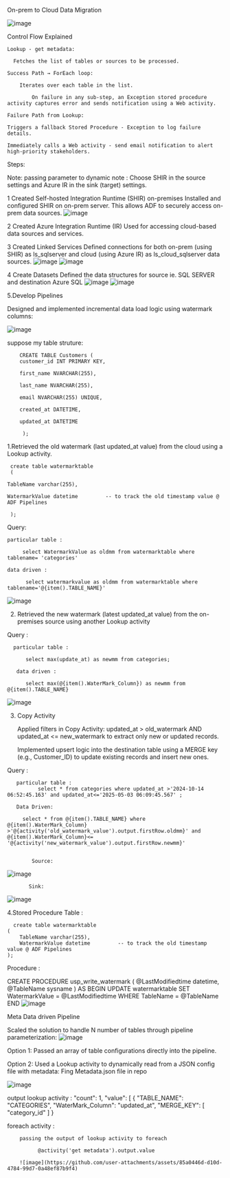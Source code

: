 On-prem to Cloud Data Migration

![image](https://github.com/user-attachments/assets/62668713-2faf-4d04-b7e1-634726f37665)

Control Flow Explained

	Lookup - get metadata:
	
	  Fetches the list of tables or sources to be processed.
	
	Success Path → ForEach loop:
	
		Iterates over each table in the list.
	
	        On failure in any sub-step, an Exception stored procedure activity captures error and sends notification using a Web activity.
	
	Failure Path from Lookup:
	
	Triggers a fallback Stored Procedure - Exception to log failure details.
	
	Immediately calls a Web activity - send email notification to alert high-priority stakeholders.



Steps:

Note: passing parameter to dynamic
note : Choose SHIR in the source settings and Azure IR in the sink (target) settings.
 
1 Created Self-hosted Integration Runtime (SHIR) on-premises
    Installed and configured SHIR on on-prem server.
    This allows ADF to securely access on-prem data sources.
   ![image](https://github.com/user-attachments/assets/d3b78d8b-6bec-4e4b-bdf7-e60aab011e20)

2 Created Azure Integration Runtime (IR)
    Used for accessing cloud-based data sources and services.

3 Created Linked Services
    Defined connections for both on-prem (using SHIR) as ls_sqlserver and cloud (using Azure IR) as ls_cloud_sqlserver data sources.
    ![image](https://github.com/user-attachments/assets/3668b086-4366-4542-a8a6-80e43db2d07e)
    ![image](https://github.com/user-attachments/assets/318a81f2-3986-49c8-b052-a399f365c9c9)
 
4 Create Datasets
    Defined the data structures for source ie. SQL SERVER and destination Azure SQL
    ![image](https://github.com/user-attachments/assets/f9f923fe-3e86-48b9-b150-e8c459d0ede2)
    ![image](https://github.com/user-attachments/assets/4e9f8321-a9c2-4abd-9b11-75be06ca42b2)    

5.Develop Pipelines

  Designed and implemented incremental data load logic using watermark columns:

   ![image](https://github.com/user-attachments/assets/d7cdf712-3ad6-455b-9173-3f9e861c9a22)

   suppose my table struture:

        CREATE TABLE Customers (
        customer_id INT PRIMARY KEY,
        
        first_name NVARCHAR(255),
        
        last_name NVARCHAR(255),
        
        email NVARCHAR(255) UNIQUE,  
        
        created_at DATETIME,
        
        updated_at DATETIME
        
         );

  1.Retrieved the old watermark (last updated_at value) from the cloud using a Lookup activity.
    
     create table watermarktable
     (
     
    TableName varchar(255),
    
    WatermarkValue datetime			-- to track the old timestamp value @ ADF Pipelines
     
     );

  Query: 
  
    particular table :
    
         select WatermarkValue as oldmm from watermarktable where tablename= 'categories'

    data driven :    
           
          select watermarkvalue as oldmm from watermarktable where tablename='@{item().TABLE_NAME}'

  ![image](https://github.com/user-attachments/assets/81ea1291-eca0-466f-bde5-88810cc7e56b)

  2. Retrieved the new watermark (latest updated_at value) from the on-premises source using another Lookup activity

  Query :

      particular table :
      
          select max(update_at) as newmm from categories;
          
       data driven :   

          select max(@{item().WaterMark_Column}) as newmm from @{item().TABLE_NAME}
          
  ![image](https://github.com/user-attachments/assets/77ff4d58-2976-4d04-84c9-df5fe1bbe2dc)


  3. Copy Activity

     Applied filters in Copy Activity: updated_at > old_watermark AND updated_at <= new_watermark to extract only new or updated records.

     Implemented upsert logic into the destination table using a MERGE key (e.g., Customer_ID) to update existing records and insert new ones.

  Query :

       particular table :
              select * from categories where updated_at >'2024-10-14 06:52:45.163' and updated_at<='2025-05-03 06:09:45.567' ;

       Data Driven:

         select * from @{item().TABLE_NAME} where @{item().WaterMark_Column} >'@{activity('old_watermark_value').output.firstRow.oldmm}' and @{item().WaterMark_Column}<= '@{activity('new_watermark_value').output.firstRow.newmm}'

         
            Source:
  ![image](https://github.com/user-attachments/assets/cc898688-e376-4ae7-8fcd-2fd5e4704bf5)

           Sink:
  ![image](https://github.com/user-attachments/assets/d1bbe780-0554-41ef-b8ee-2b9e9c07f5aa)

  4.Stored Procedure
  Table :
  
      create table watermarktable
    (
        TableName varchar(255),
        WatermarkValue datetime			-- to track the old timestamp value @ ADF Pipelines
    );
    
  Procedure :
  
  CREATE PROCEDURE usp_write_watermark ( @LastModifiedtime datetime, @TableName sysname )
   AS
   BEGIN
       UPDATE watermarktable
       SET WatermarkValue = @LastModifiedtime WHERE TableName = @TableName
   END
![image](https://github.com/user-attachments/assets/653945ea-558a-49d7-9fa1-908d540b2186)


Meta Data driven Pipeline

Scaled the solution to handle N number of tables through pipeline parameterization:
![image](https://github.com/user-attachments/assets/b5c4926f-074e-4e96-bb64-3b9ed8a569bd)

  Option 1: Passed an array of table configurations directly into the pipeline.

  Option 2: Used a Lookup activity to dynamically read from a JSON config file with metadata:
           Fing Metadata.json file in repo

  ![image](https://github.com/user-attachments/assets/597aa32a-e0d2-412d-b030-6a96ff14dad7)

  output lookup activity :
     "count": 1,
	   "value": [
      		{
      			"TABLE_NAME": "CATEGORIES",
      			"WaterMark_Column": "updated_at",
      			"MERGE_KEY": [
      				"category_id"
      			]
         }

  foreach activity :
        
        passing the output of lookup activity to foreach
        
              @activity('get metadata').output.value

        ![image](https://github.com/user-attachments/assets/85a0446d-d10d-4784-99d7-0a48ef87b9f4)




